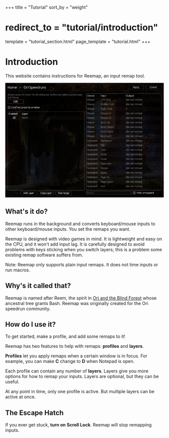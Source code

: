 +++
title = "Tutorial"
sort_by = "weight"
# redirect_to = "tutorial/introduction"
template = "tutorial_section.html"
page_template = "tutorial.html"
+++

# Introduction

This website contains instructions for Reemap, an input remap tool.

![screenshot](/images/tutorial/example.png)

## What's it do?

Reemap runs in the background and converts keyboard/mouse inputs to other keyboard/mouse inputs. You
set the remaps you want.

Reemap is designed with video games in mind. It is lightweight and easy on the CPU, and it won't
add input lag. It is carefully designed to avoid problems with keys sticking when you switch layers;
this is a problem some existing remap software suffers from.

Note: Reemap only supports plain input remaps. It does not time inputs or run macros.

## Why's it called that?

Reemap is named after Reem, the spirit in [Ori and the Blind Forest][Ori] whose ancestral
tree grants Bash. Reemap was originally created for the Ori speedrun community.

## How do I use it?

To get started, make a profile, and add some remaps to it!

Reemap has two features to help with remaps: **profiles** and **layers**.

**Profiles** let you apply remaps when a certain window is in focus. For example, you can make
**C** change to **D** when Notepad is open.

Each profile can contain any number of **layers**. Layers give you more options for how to remap
your inputs. Layers are optional, but they can be useful.

At any point in time, only one profile is active. But multiple layers can be active at once.

## The Escape Hatch

If you ever get stuck, **turn on Scroll Lock**. Reemap will stop remapping inputs.

[Ori]: https://www.orithegame.com/